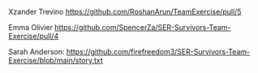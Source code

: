 
Xzander Trevino https://github.com/RoshanArun/TeamExercise/pull/5

Emma Olivier https://github.com/SpencerZa/SER-Survivors-Team-Exercise/pull/4

Sarah Anderson: https://github.com/firefreedom3/SER-Survivors-Team-Exercise/blob/main/story.txt
